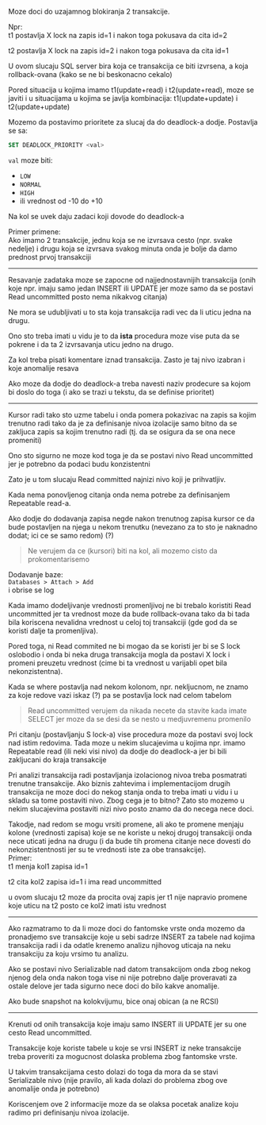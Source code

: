 Moze doci do uzajamnog blokiranja 2 transakcije.

Npr:  
t1 postavlja X lock na zapis id=1 i nakon toga pokusava da cita id=2

t2 postavlja X lock na zapis id=2 i nakon toga pokusava da cita id=1


U ovom slucaju SQL server bira koja ce transakcija ce biti izvrsena,
a koja rollback-ovana (kako se ne bi beskonacno cekalo)

Pored situacija u kojima imamo t1(update+read) i t2(update+read), moze se javiti i u
situacijama u kojima se javlja kombinacija: t1(update+update) i t2(update+update)


Mozemo da postavimo prioritete za slucaj da do deadlock-a dodje.
Postavlja se sa:
```SQL
SET DEADLOCK_PRIORITY <val>
```

`val` moze biti:   
- `LOW`
- `NORMAL`
- `HIGH`
- ili vrednost od -10 do +10


Na kol se uvek daju zadaci koji dovode do deadlock-a

Primer primene:  
Ako imamo 2 transakcije, jednu koja se ne izvrsava cesto
(npr. svake nedelje) i drugu koja se izvrsava svakog minuta
onda je bolje da damo prednost prvoj transakciji

---

Resavanje zadataka moze se zapocne od najjednostavnijih
transakcija (onih koje npr. imaju samo jedan INSERT
ili UPDATE jer moze samo da se postavi Read uncommitted
posto nema nikakvog citanja)

Ne mora se udubljivati u to sta koja transakcija radi
vec da li uticu jedna na drugu.

Ono sto treba imati u vidu je to da **ista** procedura moze 
vise puta da se pokrene i da ta 2 izvrsavanja uticu jedno
na drugo.


Za kol treba pisati komentare iznad transakcija.
Zasto je taj nivo izabran i koje anomalije resava

Ako moze da dodje do deadlock-a treba navesti naziv
prodecure sa kojom bi doslo do toga (i ako se trazi
u tekstu, da se definise prioritet)

---

Kursor radi tako sto uzme tabelu i onda pomera pokazivac
na zapis sa kojim trenutno radi tako da je za definisanje
nivoa izolacije samo bitno da se zakljuca zapis sa kojim 
trenutno radi (tj. da se osigura da se ona nece promeniti)

Ono sto sigurno ne moze kod toga je da se postavi nivo 
Read uncommitted jer je potrebno da podaci budu konzistentni


Zato je u tom slucaju Read committed najnizi nivo koji je prihvatljiv.


Kada nema ponovljenog citanja onda nema potrebe za definisanjem 
Repeatable read-a.


Ako dodje do dodavanja zapisa negde nakon trenutnog zapisa
kursor ce da bude postavljen na njega u nekom trenutku
(nevezano za to sto je naknadno dodat; ici ce se samo redom) (?)

> Ne verujem da ce (kursori) biti na kol, ali mozemo cisto da prokomentarisemo


Dodavanje baze:  
`Databases > Attach > Add`    
i obrise se log


Kada imamo dodeljivanje vrednosti promenljivoj ne bi trebalo koristiti
Read uncommitted jer ta vrednost moze da bude rollback-ovana tako da 
bi tada bila koriscena nevalidna vrednost u celoj toj transakciji
(gde god da se koristi dalje ta promenljiva).

Pored toga, ni Read commited ne bi mogao da se koristi jer bi se S lock 
oslobodio i onda bi neka druga transakcija mogla da postavi X lock i 
promeni preuzetu vrednost (cime bi ta vrednost u varijabli opet bila 
nekonzistentna).

Kada se where postavlja nad nekom kolonom, npr. nekljucnom, 
ne znamo za koje redove vazi iskaz (?) pa se postavlja lock 
nad celom tabelom


> Read uncommitted verujem da nikada necete da stavite kada imate SELECT jer moze da se desi da se nesto u medjuvremenu promenilo

Pri citanju (postavljanju S lock-a) vise procedura moze da postavi 
svoj lock nad istim redovima. Tada moze u nekim slucajevima u kojima 
npr. imamo Repeatable read (ili neki visi nivo) da dodje do deadlock-a 
jer bi bili zakljucani do kraja transakcije


Pri analizi transakcija radi postavljanja izolacionog nivoa treba 
posmatrati trenutne transakcije. Ako biznis zahtevima i implementacijom
drugih transakcija ne moze doci do nekog stanja onda to treba imati u 
vidu i u skladu sa tome postaviti nivo. Zbog cega je to bitno? Zato sto 
mozemo u nekim slucajevima postaviti nizi nivo posto znamo da do necega
nece doci. 

Takodje, nad redom se mogu vrsiti promene, ali ako te promene 
menjaju kolone (vrednosti zapisa) koje se ne koriste u nekoj drugoj 
transakciji onda nece uticati jedna na drugu (i da bude tih promena 
citanje nece dovesti do nekonzistentnosti jer su te vrednosti iste za obe
transakcije).  
Primer:  
t1 menja kol1 zapisa id=1

t2 cita kol2 zapisa id=1 i ima read uncommitted

u ovom slucaju t2 moze da procita ovaj zapis jer t1 nije napravio promene 
koje uticu na t2 posto ce kol2 imati istu vrednost


---

Ako razmatramo to da li moze doci do fantomske vrste onda mozemo da 
pronadjemo sve transakcije koje u sebi sadrze INSERT za tabele nad kojima transakcija radi i da
odatlekrenemo analizu njihovog uticaja na neku
transakciju za koju vrsimotu analizu.

Ako se postavi nivo Serializable nad datom transakcijom onda zbog 
nekog njenog dela onda nakon toga vise ni nije potrebno dalje 
proveravati za ostale delove jer tada sigurno nece doci do bilo 
kakve anomalije.


Ako bude snapshot na kolokvijumu, bice onaj obican (a ne RCSI)

---

Krenuti od onih transakcija koje imaju samo INSERT ili UPDATE jer 
su one cesto Read uncommitted.

Transakcije koje koriste tabele u koje se vrsi INSERT iz neke transakcije 
treba proveriti za mogucnost dolaska problema zbog fantomske vrste.

U takvim transakcijama cesto dolazi do toga da mora da se stavi Serializable 
nivo (nije pravilo, ali kada dolazi do problema zbog ove anomalije onda je potrebno)

Koriscenjem ove 2 informacije moze da se olaksa pocetak analize koju radimo
pri definisanju nivoa izolacije.

